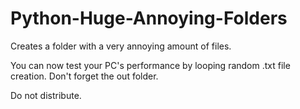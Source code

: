 # Python-Huge-Annoying-Folders
Creates a folder with a very annoying amount of files.

You can now test your PC's performance by looping random .txt file creation.
Don't forget the out folder.

Do not distribute.
